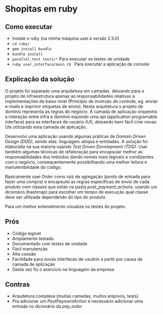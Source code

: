 # Shopitas em ruby

## Como executar

- Instale o ruby (na minha máquina usei a versão 2.5.0)
- `cd ruby/`
- `gem install bundle`
- `bundle install`
- `parallel_test tests/*` Para executar os testes de unidade
- `ruby user_interface/main.rb ` Para executar a aplicação de console

## Explicação da solução

O projeto foi separado uma arquitetura em camadas, deixando para o projeto de infraestrutura apenas as responsabilidades relativas a implementações de baixo nível (Princípio de inversão de controle, eg. enviar e-mails e imprimir etiquetas de envio). Nesta arquitetura o projeto de domínio representa as regras do negócio. A camada de aplicação orquestra a interação entre infra e domínio expondo uma api (application programable interface) para as interfaces de usuário (UI), deixando bem fácil criar novas UIs utilizando esta camada de aplicação.

Desenvolvi uma aplicação usando algumas práticas de *Domain Driven Design (DDD)*, sendo elas: linguagem ubíqua e entidades. A solução foi elaborada na sua maioria usando *Test Driven Development (TDD)*. Usei também algumas técnicas de refatoração para encapsular melhor as responsabilidades dos métodos dando nomes mais legíveis e condizentes com o negócio, consequentemente possibilitando uma melhor leitura e manutenibilidade do código.
    
Basicamente usei *Order* como raiz de agregação (ponto de entrada para fazer uma compra) e encapsulei as regras específicas de envio de cada produto com classes que estão na pasta *post_payment_actions*, usando um dicionário (hashmap) para escolher em tempo de execução qual classe deve ser utilizada dependendo do tipo do produto.

Para um melhor entendimento visualize os testes do projeto.

## Prós

- Código legível
- Amplamente testado
- Documentado com testes de unidade
- Fácil manutenção
- Alta coesão
- Facilidade para novas interfaces de usuário a partir por causa da camada de aplicação
- Desta vez fiz o exercício na linguagem da empresa

## Contras

- Arquitetura complexa (muitas camadas, muitos arquivos, tests)
- Pra adicionar um *PostPaymentAction* é necessário adicionar uma entrada no dicionário da *pay_order*